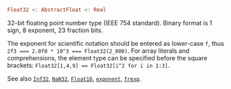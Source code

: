 ```julia
Float32 <: AbstractFloat <: Real
```

32-bit floating point number type (IEEE 754 standard). Binary format is 1 sign, 8 exponent, 23 fraction bits.

The exponent for scientific notation should be entered as lower-case `f`, thus `2f3 === 2.0f0 * 10^3 === Float32(2_000)`. For array literals and comprehensions, the element type can be specified before the square brackets: `Float32[1,4,9] == Float32[i^2 for i in 1:3]`.

See also [`Inf32`](@ref), [`NaN32`](@ref), [`Float16`](@ref), [`exponent`](@ref), [`frexp`](@ref).
